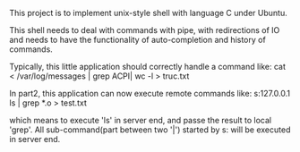 This project is to implement unix-style shell with language C under Ubuntu.

This shell needs to deal with commands with pipe, with redirections of IO and needs to have the functionality of auto-completion and history of commands.

Typically, this little application should correctly handle a command like:
cat < /var/log/messages | grep ACPI| wc -l > truc.txt

In part2, this application can now execute remote commands like: s:127.0.0.1 ls | grep *.o > test.txt

which means to execute 'ls' in server end, and passe the result to local 'grep'. All sub-command(part between two '|') started by s:<addr> will be executed in server end.
